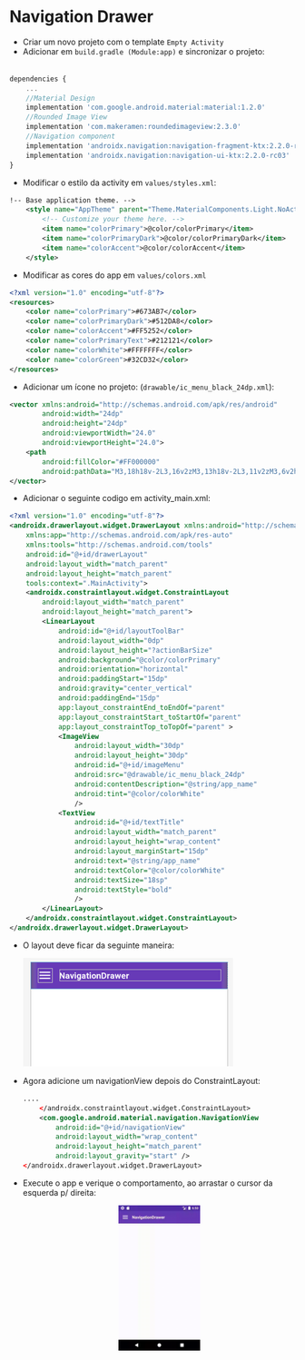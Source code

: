# Navigation Drawer
- Criar um novo projeto com o template `Empty Activity`
- Adicionar em `build.gradle (Module:app)` e sincronizar o projeto:
```javascript

dependencies {
    ...
    //Material Design
    implementation 'com.google.android.material:material:1.2.0'
    //Rounded Image View
    implementation 'com.makeramen:roundedimageview:2.3.0'
    //Navigation component
    implementation 'androidx.navigation:navigation-fragment-ktx:2.2.0-rc03'
    implementation 'androidx.navigation:navigation-ui-ktx:2.2.0-rc03'
}
```

- Modificar o estilo da activity em `values/styles.xml`:
```xml
!-- Base application theme. -->
    <style name="AppTheme" parent="Theme.MaterialComponents.Light.NoActionBar">
        <!-- Customize your theme here. -->
        <item name="colorPrimary">@color/colorPrimary</item>
        <item name="colorPrimaryDark">@color/colorPrimaryDark</item>
        <item name="colorAccent">@color/colorAccent</item>
    </style>
```
- Modificar as cores do app em `values/colors.xml`
```xml
<?xml version="1.0" encoding="utf-8"?>
<resources>
    <color name="colorPrimary">#673AB7</color>
    <color name="colorPrimaryDark">#512DA8</color>
    <color name="colorAccent">#FF5252</color>
    <color name="colorPrimaryText">#212121</color>
    <color name="colorWhite">#FFFFFFF</color>
    <color name="colorGreen">#32CD32</color>
</resources>
```
- Adicionar um ícone no projeto: (`drawable/ic_menu_black_24dp.xml`):
```XML
<vector xmlns:android="http://schemas.android.com/apk/res/android"
        android:width="24dp"
        android:height="24dp"
        android:viewportWidth="24.0"
        android:viewportHeight="24.0">
    <path
        android:fillColor="#FF000000"
        android:pathData="M3,18h18v-2L3,16v2zM3,13h18v-2L3,11v2zM3,6v2h18L21,6L3,6z"/>
</vector>
```
- Adicionar o seguinte codigo em activity_main.xml:

```XML
<?xml version="1.0" encoding="utf-8"?>
<androidx.drawerlayout.widget.DrawerLayout xmlns:android="http://schemas.android.com/apk/res/android"
    xmlns:app="http://schemas.android.com/apk/res-auto"
    xmlns:tools="http://schemas.android.com/tools"
    android:id="@+id/drawerLayout"
    android:layout_width="match_parent"
    android:layout_height="match_parent"
    tools:context=".MainActivity">
    <androidx.constraintlayout.widget.ConstraintLayout
        android:layout_width="match_parent"
        android:layout_height="match_parent">
        <LinearLayout
            android:id="@+id/layoutToolBar"
            android:layout_width="0dp"
            android:layout_height="?actionBarSize"
            android:background="@color/colorPrimary"
            android:orientation="horizontal"
            android:paddingStart="15dp"
            android:gravity="center_vertical"
            android:paddingEnd="15dp"
            app:layout_constraintEnd_toEndOf="parent"
            app:layout_constraintStart_toStartOf="parent"
            app:layout_constraintTop_toTopOf="parent" >
            <ImageView
                android:layout_width="30dp"
                android:layout_height="30dp"
                android:id="@+id/imageMenu"
                android:src="@drawable/ic_menu_black_24dp"
                android:contentDescription="@string/app_name"
                android:tint="@color/colorWhite"
                />
            <TextView
                android:id="@+id/textTitle"
                android:layout_width="match_parent"
                android:layout_height="wrap_content"
                android:layout_marginStart="15dp"
                android:text="@string/app_name"
                android:textColor="@color/colorWhite"
                android:textSize="18sp"
                android:textStyle="bold"
                />
        </LinearLayout>    
    </androidx.constraintlayout.widget.ConstraintLayout>
</androidx.drawerlayout.widget.DrawerLayout>
```
- O layout deve ficar da seguinte maneira:

    ![alt text](./imgs/img01.png "Layout")

- Agora adicione um navigationView depois do ConstraintLayout:
    ```xml
    ....
        </androidx.constraintlayout.widget.ConstraintLayout>
        <com.google.android.material.navigation.NavigationView
            android:id="@+id/navigationView"
            android:layout_width="wrap_content"
            android:layout_height="match_parent"
            android:layout_gravity="start" />
    </androidx.drawerlayout.widget.DrawerLayout>
    ```
- Execute o app e verique o comportamento, ao arrastar o cursor
da esquerda p/ direita:

   <center><img src="imgs/gif-01.gif" style="width:30%"/></center>

